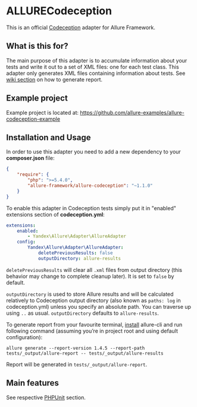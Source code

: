 # ALLURECodeception

This is an official [Codeception](http://codeception.com/) adapter for
Allure Framework.

## What is this for?

The main purpose of this adapter is to accumulate information about your
tests and write it out to a set of XML files: one for each test class.
This adapter only generates XML files containing information about
tests. See [wiki
section](https://github.com/allure-framework/allure-core/wiki#generating-report)
on how to generate report.

## Example project

Example project is located at:
<https://github.com/allure-examples/allure-codeception-example>

## Installation and Usage

In order to use this adapter you need to add a new dependency to your
**composer.json** file:

```json
{
    "require": {
        "php": ">=5.4.0",
        "allure-framework/allure-codeception": "~1.1.0"
    }
}
```

To enable this adapter in Codeception tests simply put it in "enabled"
extensions section of **codeception.yml**:

```yaml
extensions:
    enabled:
        - Yandex\Allure\Adapter\AllureAdapter
    config:
        Yandex\Allure\Adapter\AllureAdapter:
            deletePreviousResults: false
            outputDirectory: allure-results
```
    
`deletePreviousResults` will clear all `.xml` files from output
directory (this behavior may change to complete cleanup later). It is
set to `false` by default.

`outputDirectory` is used to store Allure results and will be calculated
relatively to Codeception output directory (also known as `paths: log`
in codeception.yml) unless you specify an absolute path. You can
traverse up using `..` as usual. `outputDirectory` defaults to
`allure-results`.

To generate report from your favourite terminal,
[install](https://github.com/allure-framework/allure-cli#installation)
allure-cli and run following command (assuming you’re in project root
and using default configuration):

    allure generate --report-version 1.4.5 --report-path tests/_output/allure-report -- tests/_output/allure-results

Report will be generated in `tests/_output/allure-report`.

## Main features

See respective
[PHPUnit](https://github.com/allure-framework/allure-phpunit#advanced-features)
section.
